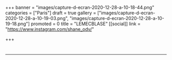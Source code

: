 +++
banner = "images/capture-d-ecran-2020-12-28-a-10-18-44.png"
categories = ["Paris"]
draft = true
gallery = ["images/capture-d-ecran-2020-12-28-a-10-19-03.png", "images/capture-d-ecran-2020-12-28-a-10-19-18.png"]
promoted = 0
title = "LEMECBLASE"
[[social]]
link = "https://www.instagram.com/shane_odv/"

+++
# 

***